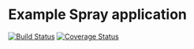 Example Spray application
==========

[![Build Status](https://travis-ci.org/mkuthan/example-spray.png)](https://travis-ci.org/mkuthan/example-spray) [![Coverage Status](https://coveralls.io/repos/mkuthan/example-spray/badge.png)](https://coveralls.io/r/mkuthan/example-spray)
